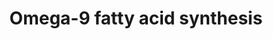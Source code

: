 ---
annotations:
- id: PW:0001137
  parent: classic metabolic pathway
  type: Pathway Ontology
  value: unsaturated fatty acid biosynthetic pathway
- id: PW:0001136
  parent: classic metabolic pathway
  type: Pathway Ontology
  value: fatty acid elongation pathway
- id: PW:0000058
  parent: classic metabolic pathway
  type: Pathway Ontology
  value: fatty acid metabolic pathway
authors:
- DeSl
- Eweitz
communities:
- Lipids
description: New PW, homology converted
last-edited: 2021-05-22
organisms:
- Homo sapiens
redirect_from:
- /index.php/Pathway:WP4724
- /instance/WP4724
revision: null
schema-jsonld:
- '@context': https://schema.org/
  '@id': https://wikipathways.github.io/pathways/WP4724.html
  '@type': Dataset
  creator:
    '@type': Organization
    name: WikiPathways
  description: New PW, homology converted
  keywords:
  - 16:1(9Z)
  - 18:2(6Z,9Z)
  - 20:2(8Z,11Z)
  - 20:3(5Z,8Z,11Z)
  - 24:1(15Z))
  - ACOT2
  - ACSL1
  - ACSL3
  - ACSL4
  - Acot1
  - Arachidic acid
  - Behenic acid
  - Cerotic acid
  - CoA(16:0)
  - CoA(16:1(9Z))
  - CoA(18:0)
  - CoA(18:1(9Z))
  - CoA(18:2(6Z,9Z))
  - CoA(20:0)
  - CoA(20:1(11Z))
  - CoA(20:2(8Z,11Z))
  - CoA(20:3(5Z,8Z,11Z))
  - CoA(22:0)
  - CoA(22:1(13Z))
  - CoA(24:0)
  - CoA(24:1(15Z))
  - CoA(26:0)
  - ELOVL1
  - ELOVL2
  - ELOVL3
  - ELOVL5
  - ELOVL6
  - FADS1
  - FADS2
  - FASN
  - Lauric acid
  - Lignoceric acid
  - Myristic acid
  - Oleic acid
  - Palmitic acid
  - SCD5
  - Stearic acid
  - cis-erucic acid
  - hSCD1
  license: CC0
  name: Omega-9 fatty acid synthesis
seo: CreativeWork
title: Omega-9 fatty acid synthesis
wpid: WP4724
---